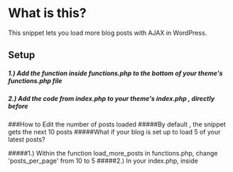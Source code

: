 # What is this?
This snippet lets you load more blog posts with AJAX in WordPress. 

## Setup
##### 1.) Add the function inside functions.php to the bottom of your theme's functions.php file
##### 2.) Add the code from index.php to your theme's index.php , directly before  <?php get_footer(); ?> 

###How to Edit the number of posts loaded
#####By default , the snippet gets the next 10 posts
#####What if your blog is set up to load 5 of your latest posts?

#####1.) Within the function load_more_posts in functions.php, change 'posts_per_page' from 10 to 5
#####2.) In your index.php, inside <script>  change offset from 10 to 5
